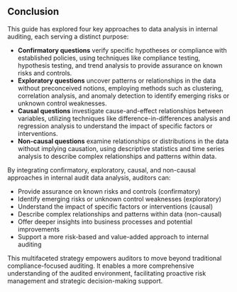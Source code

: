 ## Conclusion

This guide has explored four key approaches to data analysis in internal auditing, each serving a distinct purpose:
- **Confirmatory questions** verify specific hypotheses or compliance with established policies, using techniques like compliance testing, hypothesis testing, and trend analysis to provide assurance on known risks and controls.
- **Exploratory questions** uncover patterns or relationships in the data without preconceived notions, employing methods such as clustering, correlation analysis, and anomaly detection to identify emerging risks or unknown control weaknesses.
- **Causal questions** investigate cause-and-effect relationships between variables, utilizing techniques like difference-in-differences analysis and regression analysis to understand the impact of specific factors or interventions.
- **Non-causal questions** examine relationships or distributions in the data without implying causation, using descriptive statistics and time series analysis to describe complex relationships and patterns within data.

By integrating confirmatory, exploratory, causal, and non-causal approaches in internal audit data analysis, auditors can:
- Provide assurance on known risks and controls (confirmatory)
- Identify emerging risks or unknown control weaknesses (exploratory)
- Understand the impact of specific factors or interventions (causal)
- Describe complex relationships and patterns within data (non-causal)
- Offer deeper insights into business processes and potential improvements
- Support a more risk-based and value-added approach to internal auditing

This multifaceted strategy empowers auditors to move beyond traditional compliance-focused auditing. It enables a more comprehensive understanding of the audited environment, facilitating proactive risk management and strategic decision-making support.